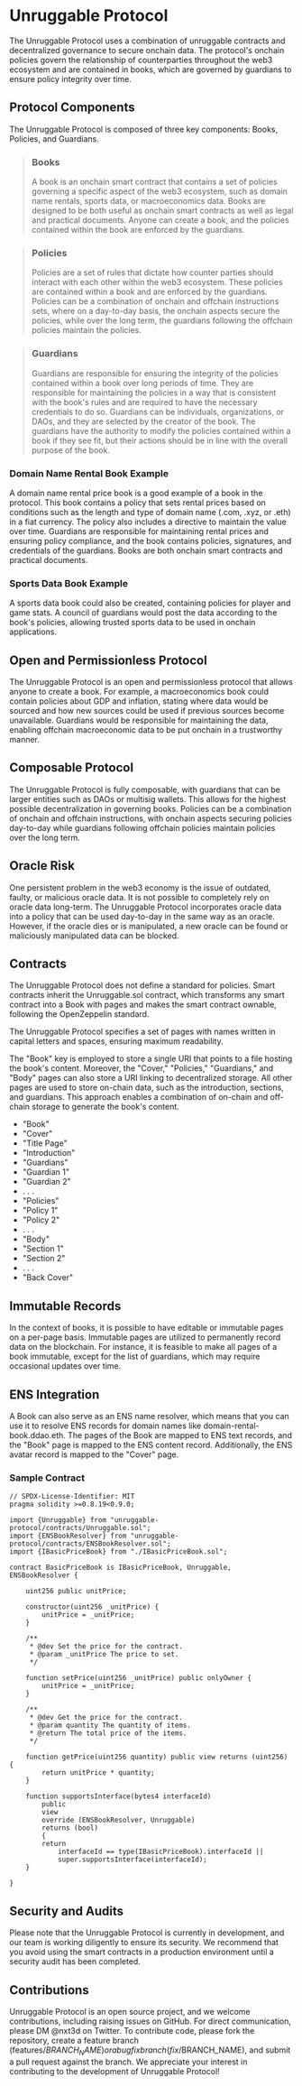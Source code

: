 
# Unruggable Protocol

The Unruggable Protocol uses a combination of unruggable contracts and decentralized governance to secure onchain data. The protocol's onchain policies govern the relationship of counterparties throughout the web3 ecosystem and are contained in books, which are governed by guardians to ensure policy integrity over time.

## Protocol Components

The Unruggable Protocol is composed of three key components: Books, Policies, and Guardians.

> ### Books
>
> A book is an onchain smart contract that contains a set of policies governing a specific aspect of the web3 ecosystem, such as domain name rentals, sports data, or macroeconomics data. Books are designed to be both useful as onchain smart contracts as well as legal and practical documents. Anyone can create a book, and the policies contained within the book are enforced by the guardians.

> ### Policies
>
> Policies are a set of rules that dictate how counter parties should interact with each other within the web3 ecosystem. These policies are contained within a book and are enforced by the guardians. Policies can be a combination of onchain and offchain instructions sets, where on a day-to-day basis, the onchain aspects secure the policies, while over the long term, the guardians following the offchain policies maintain the policies.

> ### Guardians
> 
> Guardians are responsible for ensuring the integrity of the policies contained within a book over long periods of time. They are responsible for maintaining the policies in a way that is consistent with the book's rules and are required to have the necessary credentials to do so. Guardians can be individuals, organizations, or DAOs, and they are selected by the creator of the book. The guardians have the authority to modify the policies contained within a book if they see fit, but their actions should be in line with the overall purpose of the book.


### Domain Name Rental Book Example 

A domain name rental price book is a good example of a book in the protocol. This book contains a policy that sets rental prices based on conditions such as the length and type of domain name (.com, .xyz, or .eth) in a fiat currency. The policy also includes a directive to maintain the value over time. Guardians are responsible for maintaining rental prices and ensuring policy compliance, and the book contains policies, signatures, and credentials of the guardians. Books are both onchain smart contracts and practical documents.

### Sports Data Book Example 

A sports data book could also be created, containing policies for player and game stats. A council of guardians would post the data according to the book's policies, allowing trusted sports data to be used in onchain applications.

## Open and Permissionless Protocol 

The Unruggable Protocol is an open and permissionless protocol that allows anyone to create a book. For example, a macroeconomics book could contain policies about GDP and inflation, stating where data would be sourced and how new sources could be used if previous sources become unavailable. Guardians would be responsible for maintaining the data, enabling offchain macroeconomic data to be put onchain in a trustworthy manner.

## Composable Protocol

The Unruggable Protocol is fully composable, with guardians that can be larger entities such as DAOs or multisig wallets. This allows for the highest possible decentralization in governing books. Policies can be a combination of onchain and offchain instructions, with onchain aspects securing policies day-to-day while guardians following offchain policies maintain policies over the long term.

## Oracle Risk

One persistent problem in the web3 economy is the issue of outdated, faulty, or malicious oracle data. It is not possible to completely rely on oracle data long-term. The Unruggable Protocol incorporates oracle data into a policy that can be used day-to-day in the same way as an oracle. However, if the oracle dies or is manipulated, a new oracle can be found or maliciously manipulated data can be blocked.

## Contracts

The Unruggable Protocol does not define a standard for policies. Smart contracts inherit the Unruggable.sol contract, which transforms any smart contract into a Book with pages and makes the smart contract ownable, following the OpenZeppelin standard.

The Unruggable Protocol specifies a set of pages with names written in capital letters and spaces, ensuring maximum readability.

The "Book" key is employed to store a single URI that points to a file hosting the book's content. Moreover, the "Cover," "Policies," "Guardians," and "Body" pages can also store a URI linking to decentralized storage. All other pages are used to store on-chain data, such as the introduction, sections, and guardians. This approach enables a combination of on-chain and off-chain storage to generate the book's content.


- "Book"
- "Cover"
- "Title Page"
- "Introduction"
- "Guardians"
- "Guardian 1"
- "Guardian 2"
- . . . 
- "Policies"
- "Policy 1"
- "Policy 2"
- . . .  
- "Body"
- "Section 1"
- "Section 2"
- . . .  
- "Back Cover"

## Immutable Records

In the context of books, it is possible to have editable or immutable pages on a per-page basis. Immutable pages are utilized to permanently record data on the blockchain. For instance, it is feasible to make all pages of a book immutable, except for the list of guardians, which may require occasional updates over time.

## ENS Integration

A Book can also serve as an ENS name resolver, which means that you can use it to resolve ENS records for domain names like domain-rental-book.ddao.eth. The pages of the Book are mapped to ENS text records, and the "Book" page is mapped to the ENS content record. Additionally, the ENS avatar record is mapped to the "Cover" page.

### Sample Contract

```
// SPDX-License-Identifier: MIT
pragma solidity >=0.8.19<0.9.0;

import {Unruggable} from "unruggable-protocol/contracts/Unruggable.sol";
import {ENSBookResolver} from "unruggable-protocol/contracts/ENSBookResolver.sol";
import {IBasicPriceBook} from "./IBasicPriceBook.sol";

contract BasicPriceBook is IBasicPriceBook, Unruggable, ENSBookResolver {

    uint256 public unitPrice;

    constructor(uint256 _unitPrice) {
        unitPrice = _unitPrice;
    }
    
    /**
     * @dev Set the price for the contract.
     * @param _unitPrice The price to set.
     */

    function setPrice(uint256 _unitPrice) public onlyOwner {
        unitPrice = _unitPrice;
    }

    /**
     * @dev Get the price for the contract.
     * @param quantity The quantity of items.
     * @return The total price of the items.
     */

    function getPrice(uint256 quantity) public view returns (uint256) {
        return unitPrice * quantity;
    }

    function supportsInterface(bytes4 interfaceId) 
        public 
        view 
        override (ENSBookResolver, Unruggable)
        returns (bool) 
        {
        return 
            interfaceId == type(IBasicPriceBook).interfaceId ||
            super.supportsInterface(interfaceId);
    }

}
```

## Security and Audits
Please note that the Unruggable Protocol is currently in development, and our team is working diligently to ensure its security. We recommend that you avoid using the smart contracts in a production environment until a security audit has been completed.

## Contributions
Unruggable Protocol is an open source project, and we welcome contributions, including raising issues on GitHub. For direct communication, please DM @nxt3d on Twitter. To contribute code, please fork the repository, create a feature branch (features/$BRANCH_NAME) or a bug fix branch (fix/$BRANCH_NAME), and submit a pull request against the branch. We appreciate your interest in contributing to the development of Unruggable Protocol!
